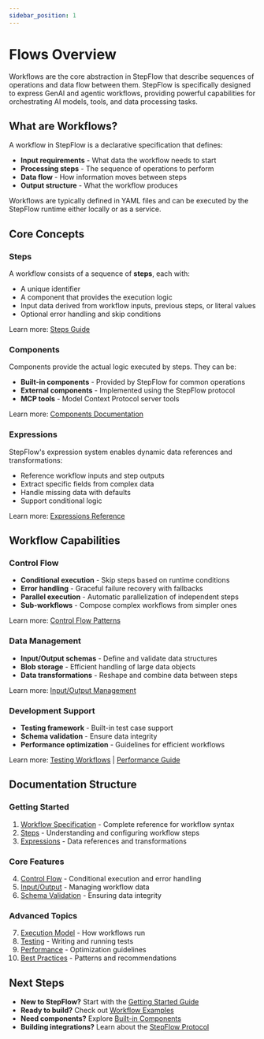 ```yaml
---
sidebar_position: 1
---
```


# Flows Overview

Workflows are the core abstraction in StepFlow that describe sequences of operations and data flow between them. StepFlow is specifically designed to express GenAI and agentic workflows, providing powerful capabilities for orchestrating AI models, tools, and data processing tasks.

## What are Workflows?

A workflow in StepFlow is a declarative specification that defines:
- **Input requirements** - What data the workflow needs to start
- **Processing steps** - The sequence of operations to perform
- **Data flow** - How information moves between steps
- **Output structure** - What the workflow produces

Workflows are typically defined in YAML files and can be executed by the StepFlow runtime either locally or as a service.

## Core Concepts

### Steps
A workflow consists of a sequence of **steps**, each with:
- A unique identifier
- A component that provides the execution logic
- Input data derived from workflow inputs, previous steps, or literal values
- Optional error handling and skip conditions

Learn more: [Steps Guide](./steps.md)

### Components
Components provide the actual logic executed by steps. They can be:
- **Built-in components** - Provided by StepFlow for common operations
- **External components** - Implemented using the StepFlow protocol
- **MCP tools** - Model Context Protocol server tools

Learn more: [Components Documentation](../components/)

### Expressions
StepFlow's expression system enables dynamic data references and transformations:
- Reference workflow inputs and step outputs
- Extract specific fields from complex data
- Handle missing data with defaults
- Support conditional logic

Learn more: [Expressions Reference](./expressions.md)

## Workflow Capabilities

### Control Flow
- **Conditional execution** - Skip steps based on runtime conditions
- **Error handling** - Graceful failure recovery with fallbacks
- **Parallel execution** - Automatic parallelization of independent steps
- **Sub-workflows** - Compose complex workflows from simpler ones

Learn more: [Control Flow Patterns](./control-flow.md)

### Data Management
- **Input/Output schemas** - Define and validate data structures
- **Blob storage** - Efficient handling of large data objects
- **Data transformations** - Reshape and combine data between steps

Learn more: [Input/Output Management](./input_output.md)

### Development Support
- **Testing framework** - Built-in test case support
- **Schema validation** - Ensure data integrity
- **Performance optimization** - Guidelines for efficient workflows

Learn more: [Testing Workflows](./testing.md) | [Performance Guide](./performance.md)

## Documentation Structure

### Getting Started
1. [Workflow Specification](./specification.md) - Complete reference for workflow syntax
2. [Steps](./steps.md) - Understanding and configuring workflow steps
3. [Expressions](./expressions.md) - Data references and transformations

### Core Features
4. [Control Flow](./control-flow.md) - Conditional execution and error handling
5. [Input/Output](./input_output.md) - Managing workflow data
6. [Schema Validation](./schema.mdx) - Ensuring data integrity

### Advanced Topics
7. [Execution Model](./execution.md) - How workflows run
8. [Testing](./testing.md) - Writing and running tests
9. [Performance](./performance.md) - Optimization guidelines
10. [Best Practices](./best-practices.md) - Patterns and recommendations

## Next Steps

- **New to StepFlow?** Start with the [Getting Started Guide](../getting_started.md)
- **Ready to build?** Check out [Workflow Examples](../examples/)
- **Need components?** Explore [Built-in Components](../components/builtins.md)
- **Building integrations?** Learn about the [StepFlow Protocol](../protocol/)